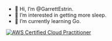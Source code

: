 - 👋 Hi, I’m @GarrettEstrin.
- 👀 I’m interested in getting more sleep.
- 🌱 I’m currently learning Go.


<!--START_SECTION:badges-->
[![AWS Certified Cloud Practitioner](https://images.credly.com/size/110x110/images/00634f82-b07f-4bbd-a6bb-53de397fc3a6/image.png)](http://www.credly.com/badges/c4c46a0a-dc13-4d36-a039-443acbd12bb5 "AWS Certified Cloud Practitioner")
<!--END_SECTION:badges-->
